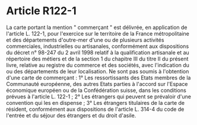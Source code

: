 # Article R122-1

La carte portant la mention " commerçant " est délivrée, en application de l'article L. 122-1, pour l'exercice sur le territoire de la France métropolitaine et des départements d'outre-mer d'une ou de plusieurs activités commerciales, industrielles ou artisanales, conformément aux dispositions du décret n° 98-247 du 2 avril 1998 relatif à la qualification artisanale et au répertoire des métiers et de la section 1 du chapitre III du titre II du présent livre, relative au registre du commerce et des sociétés, avec l'indication du ou des départements de leur localisation.   Ne sont pas soumis à l'obtention d'une carte de commerçant :   1° Les ressortissants des Etats membres de la Communauté européenne, des autres Etats parties à l'accord sur l'Espace économique européen ou de la Confédération suisse, dans les conditions prévues à l'article L. 122-1 ;   2° Les étrangers qui peuvent se prévaloir d'une convention qui les en dispense ;   3° Les étrangers titulaires de la carte de résident, conformément aux dispositions de l'article L. 314-4 du code de l'entrée et du séjour des étrangers et du droit d'asile.